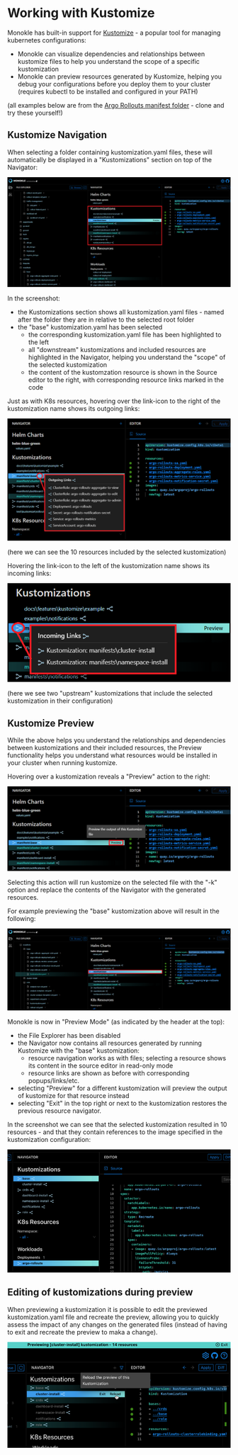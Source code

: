 # Working with Kustomize 

Monokle has built-in support for [Kustomize](https://kustomize.io/) - a popular tool for managing kubernetes configurations:

- Monokle can visualize dependencies and relationships between kustomize files to help you understand the scope of
  a specific kustomization
- Monokle can preview resources generated by Kustomize, helping you debug your configurations before you deploy them to 
  your cluster (requires kubectl to be installed and configured in your PATH)

(all examples below are from the [Argo Rollouts manifest folder](https://github.com/argoproj/argo-rollouts/tree/master/manifests) - clone and try these yourself!)

## Kustomize Navigation

When selecting a folder containing kustomization.yaml files, these will automatically be displayed in a "Kustomizations" section 
on top of the Navigator:

![Kustomize Navigation](img/kustomize-navigation.png)

In the screenshot:

- the Kustomizations section shows all kustomization.yaml files - named after the folder they are in relative to the selected root folder
- the "base" kustomization.yaml has been selected
    - the corresponding kustomization.yaml file has been highlighted to the left
    - all "downstream" kustomizations and included resources are highlighted in the Navigator, helping you understand the "scope" of the selected kustomization
    - the content of the kustomzation resource is shown in the Source editor to the right, with corresponding resource links marked in the code

Just as with K8s resources, hovering over the link-icon to the right of the kustomization name shows its outgoing links:

![Kustomize Outgoing Links](img/kustomize-outgoing-links.png)

(here we can see the 10 resources included by the selected kustomization)

Hovering the link-icon to the left of the kustomization name shows its incoming links:

![Kustomize Incoming Links](img/kustomize-incoming-links.png)  

(here we see two "upstream" kustomizations that include the selected kustomization in their configuration)

## Kustomize Preview 

While the above helps you understand the relationships and dependencies between kustomizations and their included resources, the
Preview functionality helps you understand what resources would be installed in your cluster when running kustomize.

Hovering over a kustomization reveals a "Preview" action to the right:

![Kustomize Preview Action](img/kustomize-preview-action.png)

Selecting this action will run kustomize on the selected file with the "-k" option and replace the contents of the Navigator with the 
generated resources.  

For example previewing the "base" kustomization above will result in the following:

![Kustomize Preview](img/kustomize-preview.png)

Monokle is now in "Preview Mode" (as indicated by the header at the top):

- the File Explorer has been disabled
- the Navigator now contains all resources generated by running Kustomize with the "base" kustomization:
    - resource navigation works as with files; selecting a resource shows its content in the source editor in read-only mode
    - resource links are shown as before with corresponding popups/links/etc.
- selecting "Preview" for a different kustomization will preview the output of kustomize for that resource instead
- selecting "Exit" in the top right or next to the kustomization restores the previous resource navigator.

In the screenshot we can see that the selected kustomization resulted in 10 resources - and that they contain references to the image
specified in the kustomization configuration:

![Kustomize Preview Content](img/kustomize-preview-content.png)

## Editing of kustomizations during preview

When previewing a kustomization it is possible to edit the previewed kustomization.yaml file and recreate the preview, allowing 
you to quickly assess the impact of any changes on the generated files 
(instead of having to exit and recreate the preview to maka a change).
 
![Edit kustomization during Preview](img/kust-preview-reload.png)
